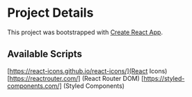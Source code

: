 # Project Details

This project was bootstrapped with [Create React App](https://github.com/facebook/create-react-app).

## Available Scripts
[https://react-icons.github.io/react-icons/](React Icons)
[https://reactrouter.com/] (React Router DOM)
[https://styled-components.com/] (Styled Components)
